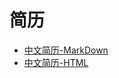 # 简历
* [中文简历-MarkDown](https://github.com/LeviWGG/resume/blob/master/resume-cn.md)
* [中文简历-HTML](https://github.com/LeviWGG/resume/resume-cn.html)